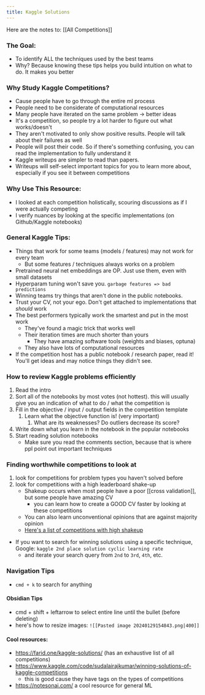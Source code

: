 ```yaml
---
title: Kaggle Solutions
---
```

Here are the notes to: [[All Competitions]]
### The Goal:
- To identify ALL the techniques used by the best teams
- Why? Because knowing these tips helps you build intuition on what to do. It makes you better

### Why Study Kaggle Competitions?
- Cause people have to go through the entire ml process
- People need to be considerate of computational resources
- Many people have iterated on the same problem -> better ideas
- It's a competition, so people try a lot harder to figure out what works/doesn't
- They aren't motivated to only show positive results. People will talk about their failures as well
- People will post their code. So if there's something confusing, you can read the implementation to fully understand it
- Kaggle writeups are simpler to read than papers.
- Writeups will self-select important topics for you to learn more about, especially if you see it between competitions

### Why Use This Resource:
- I looked at each competition holistically, scouring discussions as if I were actually competing
- I verify nuances by looking at the specific implementations (on Github/Kaggle notebooks)

### General Kaggle Tips:
- Things that work for some teams (models / features) may not work for every team
	- But some features / techniques always works on a problem
- Pretrained neural net embeddings are OP. Just use them, even with small datasets
- Hyperparam tuning won't save you. `garbage features => bad predictions`
- Winning teams try things that aren't done in the public notebooks.
- Trust your CV, not your ego. Don't get attached to implementations that _should_ work
- The best performers typically work the smartest and put in the most work
	- They've found a magic trick that works well
	- Their iteration times are much shorter than yours
		- They have amazing software tools (weights and biases, optuna)
	- They also have lots of computational resources
- If the competition host has a public notebook / research paper, read it! You'll get ideas and may notice things they didn't see.

### How to review Kaggle problems efficiently
1. Read the intro
2. Sort all of the notebooks by most votes (not hottest). this will usually give you an indication of what to do / what the competition is
3. Fill in the objective / input / output fields in the competition template
	1. Learn what the objective function is! (very important)
		1. What are its weaknesses? Do outliers decrease its score?
4. Write down what you learn in the notebook in the popular notebooks
5. Start reading solution notebooks
	- Make sure you read the comments section, because that is where ppl point out important techniques

### Finding worthwhile competitions to look at
1. look for competitions for problem types you haven't solved before
2. look for competitions with a high leaderboard shake-up
	- Shakeup occurs when most people have a poor [[cross validation]], but some people have amazing CV
	    - you can learn how to create a GOOD CV faster by looking at these competitions
    - You can also learn unconventional opinions that are against majority opinion
	- [Here's a list of competitions with high shakeup](https://www.kaggle.com/code/jtrotman/meta-kaggle-competition-shake-up)

- If you want to search for winning solutions using a specific technique, Google: `kaggle 2nd place solution cyclic learning rate`
	- and iterate your search query from `2nd` to `3rd`, `4th`, etc.

### Navigation Tips
- `cmd + k` to search for anything

#### Obsidian Tips
- cmd + shift + leftarrow to select entire line until the bullet (before deleting)
- here's how to resize images: `![[Pasted image 20240129154843.png|400]]`

#### Cool resources:
- https://farid.one/kaggle-solutions/ (has an exhaustive list of all competitions)
- https://www.kaggle.com/code/sudalairajkumar/winning-solutions-of-kaggle-competitions
	- this is good cause they have tags on the types of competitions
- https://notesonai.com/ a cool resource for general ML
